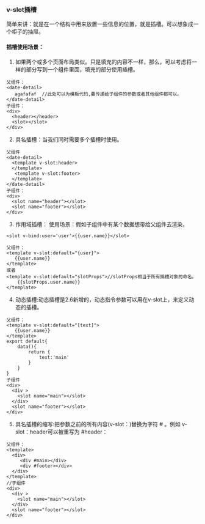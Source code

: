 ### v-slot插槽
简单来讲：就是在一个结构中用来放置一些信息的位置，就是插槽。可以想象成一个柜子的抽屉。
#### 插槽使用场景：
1. 如果两个或多个页面布局类似。只是填充的内容不一样，那么，可以考虑将一样的部分写到一个组件里面，填充的部分使用插槽。
```JS
父组件：
<date-detail>
   agafafaf  //此处可以为模板代码,要传递给子组件的参数或者其他组件都可以。
</date-detail>
子组件：
<div>
  <header></header>
  <slot></slot>
</div>
```
2. 具名插槽：当我们同时需要多个插槽时使用。
```JS
父组件
<date-detail>
  <template v-slot:header>
  </template>
   <template v-slot:footer>
  </template>
</date-detail>
子组件：
<div>
  <slot name="header"></slot>
  <slot name="footer"></slot>
</div>
```
3. 作用域插槽：
使用场景：假如子组件中有某个数据想带给父组件去渲染，
```JS
<slot v-bind:user='user'>{{user.name}}</slot>

父组件：
<template v-slot:default="{user}">
   {{user.name}} 
</template>
或者
<template v-slot:default="slotProps">//slotProps相当于所有插槽对象的命名。
    {{slotProps.user.name}}
</template>

```
4. 动态插槽:动态插槽是2.6新增的，动态指令参数可以用在v-slot上，来定义动态的插槽。
```JS
父组件：
<template v-slot:default="[text]">
   {{user.name}} 
</template>
export default{
    data(){
        return {
            text:'main'
        }
    }
}
子组件
<div>
  <div >
    <slot name="main"></slot>
  </div>
  <slot name="footer"></slot>
</div>
```
5. 具名插槽的缩写:把参数之前的所有内容(v-slot：)替换为字符 # 。例如 v-slot：header可以被重写为 #header：
```JS
父组件：
<template>
  <div>
     <div #main></div>
     <div #footer></div>
  </div>
</template>
//子组件
<div>
  <div >
    <slot name="main"></slot>
  </div>
  <slot name="footer"></slot>
</div>
```
